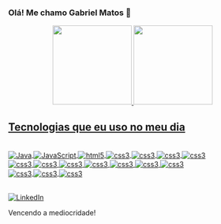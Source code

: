 
### Olá! Me chamo Gabriel Matos 👋



<div align="center">
  <a href="https://github.com/G4br1elM4t0s">
  <img height="160em" src="https://github-readme-stats.vercel.app/api?username=G4br1elM4t0s&show_icons=true&theme=algolia&include_all_commits=true&count_private=true"/>
  <img height="160em" src="https://github-readme-stats.vercel.app/api/top-langs/?username=G4br1elM4t0s&layout=compact&langs_count=7&theme=algolia"/>
</div>

## Tecnologias que eu uso no meu dia

<div style="display : inline_block"><br/>
<img align="center" alt="Java" src="https://img.shields.io/badge/Java-ED8B00?style=for-the-badge&logo=java&logoColor=white" />
<img align="center" alt="JavaScript" src="https://img.shields.io/badge/JavaScript-F7DF1E?style=for-the-badge&logo=javascript&logoColor=black" />
<img align="center" alt="html5" src="https://img.shields.io/badge/HTML5-E34F26?style=for-the-badge&logo=html5&logoColor=white" />
<img align="center" alt="css3" src="https://img.shields.io/badge/CSS3-1572B6?style=for-the-badge&logo=css3&logoColor=white" />
<img align="center" alt="css3" src="https://img.shields.io/badge/Prisma-3982CE?style=for-the-badge&logo=Prisma&logoColor=white" />
<img align="center" alt="css3" src="https://img.shields.io/badge/GIT-E44C30?style=for-the-badge&logo=git&logoColor=white" />
<img align="center" alt="css3" src="https://img.shields.io/badge/React_Native-20232A?style=for-the-badge&logo=react&logoColor=61DAFB" />
  <br/>
<img align="center" alt="css3" src="https://img.shields.io/badge/React-20232A?style=for-the-badge&logo=react&logoColor=61DAFB" />
<img align="center" alt="css3" src="https://img.shields.io/badge/Express.js-404D59?style=for-the-badge" />
<img align="center" alt="css3" src="https://img.shields.io/badge/Node.js-43853D?style=for-the-badge&logo=node.js&logoColor=white" />
<img align="center" alt="css3" src="https://img.shields.io/badge/TypeScript-007ACC?style=for-the-badge&logo=typescript&logoColor=white" />
<img align="center" alt="css3" src="https://img.shields.io/badge/styled--components-DB7093?style=for-the-badge&logo=styled-components&logoColor=white" />
<img align="center" alt="css3" src="https://img.shields.io/badge/Tailwind_CSS-38B2AC?style=for-the-badge&logo=tailwind-css&logoColor=white" />
<img align="center" alt="css3" src="https://img.shields.io/badge/MongoDB-4EA94B?style=for-the-badge&logo=mongodb&logoColor=white" />
  <br/>
<img align="center" alt="css3" src="https://img.shields.io/badge/PostgreSQL-316192?style=for-the-badge&logo=postgresql&logoColor=white" />
<img align="center" alt="css3" src="https://img.shields.io/badge/-Storybook-FF4785?style=for-the-badge&logo=storybook&logoColor=white" />
<img align="center" alt="css3" src="https://img.shields.io/badge/Next-black?style=for-the-badge&logo=next.js&logoColor=white" />
</div><br/>

[![LinkedIn](https://img.shields.io/badge/LinkedIn-0077B5?style=for-the-badge&logo=linkedin&logoColor=white)](https://www.linkedin.com/in/gabriel-matos-7ab18623a/)

Vencendo a mediocridade!
